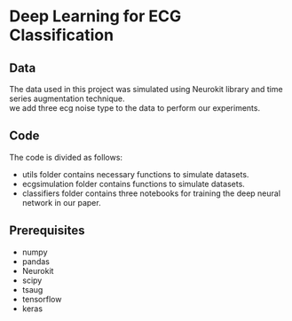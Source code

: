 # Deep Learning for ECG Classification


## Data
The data used in this project was simulated using Neurokit library and time series augmentation technique. \
we add three ecg noise type to the data to perform our experiments.  

## Code
The code is divided as follows:
* utils folder contains necessary functions to simulate datasets.
* ecgsimulation folder contains functions to simulate datasets.
* classifiers folder contains three notebooks for training the deep neural network in our paper.


## Prerequisites
* numpy
* pandas
* Neurokit
* scipy
* tsaug
* tensorflow
* keras
